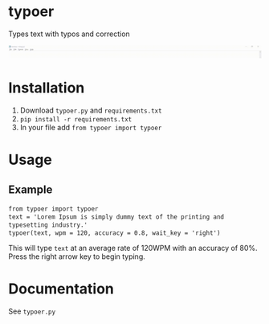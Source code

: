# typoer
Types text with typos and correction

![demo](demo.gif)

# Installation

1. Download `typoer.py` and `requirements.txt`
2. ```pip install -r requirements.txt```
3. In your file add `from typoer import typoer`

# Usage

## Example

```
from typoer import typoer
text = 'Lorem Ipsum is simply dummy text of the printing and typesetting industry.'
typoer(text, wpm = 120, accuracy = 0.8, wait_key = 'right')
```

This will type `text` at an average rate of 120WPM with an accuracy of 80%. Press the right arrow key to begin typing.

# Documentation

See `typoer.py`

